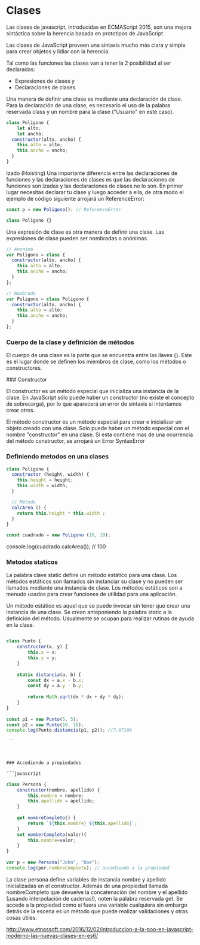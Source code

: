 # Clases
Las clases de javascript, introducidas en ECMAScript 2015, son una mejora sintáctica sobre la herencia basada en prototipos de JavaScript

 Las clases de JavaScript proveen una sintaxis mucho más clara y simple para crear objetos y lidiar con la herencia.

Tal como las funciones las clases van a tener la 2 posibilidad al ser declaradas:

* Expresiones de clases y
* Declaraciones de clases.


Una manera de definir una clase es mediante una declaración de clase. Para la declaración de una clase, es necesario el uso de la palabra reservada class y un nombre para la clase ("Usuario" en esté caso).


```javascript 
class Poligono {
 	let alto;
 	let ancho;
  constructor(alto, ancho) {
    this.alto = alto;
    this.ancho = ancho;
  }
}
```


Izado (Hoisting)
Una importante diferencia entre las declaraciones de funciones y las declaraciones de clases es que las declaraciones de funciones son izadas y las declaraciones de clases no lo son. En primer lugar necesitas declarar tu clase y luego acceder a ella, de otra modo el ejemplo de código siguiente arrojará un ReferenceError:

```javascript
const p = new Poligono(); // ReferenceError

class Poligono {}
```

Una expresión de clase es otra manera de definir una clase. Las expresiones de clase pueden ser nombradas o anónimas. 

```javascript
// Anonima
var Poligono = class {
  constructor(alto, ancho) {
    this.alto = alto;
    this.ancho = ancho;
  }
};

// Nombrada
var Poligono = class Poligono {
  constructor(alto, ancho) {
    this.alto = alto;
    this.ancho = ancho;
  }
};
```


### Cuerpo de la clase y definición de métodos
El cuerpo de una clase es la parte que se encuentra entre las llaves {}. Este es el lugar donde se definen los miembros de clase, como los métodos o constructores.

### Constructor

El constructor es un método especial que inicializa una instancia de la clase. En JavaScript sólo puede haber un constructor (no existe el concepto de sobrecarga), por lo que aparecerá un error de sintaxis si intentamos crear otros.


El método constructor es un método especial para crear e inicializar un objeto creado con una clase. Solo puede haber un método especial con el nombre "constructor" en una clase. Si esta contiene mas de una ocurrencia del método constructor, se arrojará un Error SyntaxError



### Definiendo metodos en una clases

```javascript
class Poligono {
  constructor (height, width) {
    this.height = height;
    this.width = width;
  }

  // Método
  calcArea () {
    return this.height * this.width ;
  }
}

const cuadrado = new Poligono (10, 10);
```
console.log(cuadrado.calcArea()); // 100 



### Metodos staticos

La palabra clave static define un método estático para una clase. Los métodos estáticos son llamados sin instanciar su clase y no pueden ser llamados mediante una instancia de clase. Los métodos estáticos son a menudo usados para crear funciones de utilidad para una aplicación.



Un método estático es aquel que se puede invocar sin tener que crear una instancia de una clase. Se crean anteponiendo la palabra static a la definición del método. Usualmente se ocupan para realizar rutinas de ayuda en la clase.

```javascript

class Punto {
    constructor(x, y) {
        this.x = x;
        this.y = y;
    }
    
    static distancia(a, b) {
        const dx = a.x - b.x;
        const dy = a.y - b.y;
        
        return Math.sqrt(dx * dx + dy * dy);
    }
}
 
const p1 = new Punto(5, 5);
const p2 = new Punto(10, 10);
console.log(Punto.distancia(p1, p2)); //7.07106
 
 ``



### Accediendo a propiedades

´´´javascript

class Persona {  
    constructor(nombre, apellido) {
        this.nombre = nombre;
        this.apellido = apellido;
    }
    
    get nombreCompleto() {
        return `${this.nombre} ${this.apellido}`;
    }
    set nomberCompleto(valor){
    	this.nombre=valor;
    }
}
 
var p = new Persona("John", "Doe");
console.log(per.nombreCompleto); // accediendo a la propiedad 

```


La clase persona define variables de instancia nombre y apellido inicializadas en el constructor. Además de una propiedad llamada nombreCompleto que devuelve la concatenación del nombre y el apellido (¡usando interpolación de cadenas!), noten la palabra reservada get. Se accede a la propiedad como si fuera una variable cualquiera sin embargo detrás de la escena es un método que puede realizar validaciones y otras cosas útiles.





 http://www.etnassoft.com/2016/12/02/introduccion-a-la-poo-en-javascript-moderno-las-nuevas-clases-en-es6/

